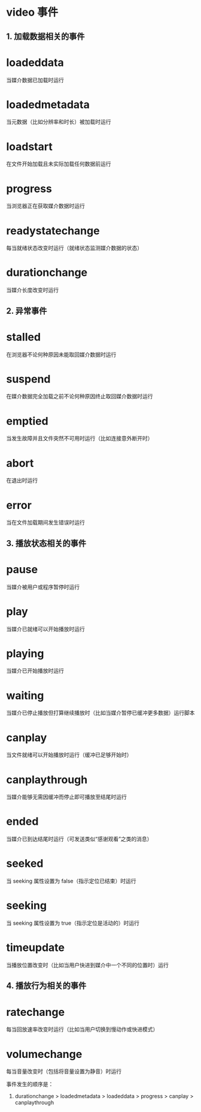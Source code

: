 # video 事件

## 1. 加载数据相关的事件
# loadeddata 	 	
当媒介数据已加载时运行
# loadedmetadata 	 	
当元数据（比如分辨率和时长）被加载时运行
# loadstart 	 	
在文件开始加载且未实际加载任何数据前运行
# progress 	 	
当浏览器正在获取媒介数据时运行
# readystatechange 	 	
每当就绪状态改变时运行（就绪状态监测媒介数据的状态）
# durationchange 	 	
当媒介长度改变时运行


## 2. 异常事件
# stalled 	 	
在浏览器不论何种原因未能取回媒介数据时运行
# suspend 	 	
在媒介数据完全加载之前不论何种原因终止取回媒介数据时运行
# emptied 	 	
当发生故障并且文件突然不可用时运行（比如连接意外断开时）
# abort 	 	
在退出时运行
# error 	 	
当在文件加载期间发生错误时运行



## 3. 播放状态相关的事件
# pause 	 	
当媒介被用户或程序暂停时运行
# play 	 	
当媒介已就绪可以开始播放时运行
# playing 	 	
当媒介已开始播放时运行
# waiting 	 	
当媒介已停止播放但打算继续播放时（比如当媒介暂停已缓冲更多数据）运行脚本
# canplay 	 	
当文件就绪可以开始播放时运行（缓冲已足够开始时）
# canplaythrough 	 	
当媒介能够无需因缓冲而停止即可播放至结尾时运行
# ended 	 	
当媒介已到达结尾时运行（可发送类似“感谢观看”之类的消息）
# seeked 	 	
当 seeking 属性设置为 false（指示定位已结束）时运行
# seeking 	 	
当 seeking 属性设置为 true（指示定位是活动的）时运行
# timeupdate 	 	
当播放位置改变时（比如当用户快进到媒介中一个不同的位置时）运行



## 4. 播放行为相关的事件
# ratechange 	 	
每当回放速率改变时运行（比如当用户切换到慢动作或快进模式）
# volumechange 	 	
每当音量改变时（包括将音量设置为静音）时运行



事件发生的顺序是：
1. durationchange > loadedmetadata > loadeddata > progress > canplay > canplaythrough
